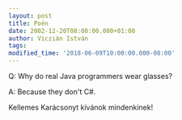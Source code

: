 ```yaml
---
layout: post
title: Poén
date: 2002-12-20T08:00:00.000+01:00
author: Viczián István
tags:
modified_time: '2018-06-09T10:00:00.000-08:00'
---
```


Q: Why do real Java programmers wear glasses?

A: Because they don't C\#.

Kellemes Karácsonyt kívánok mindenkinek!
